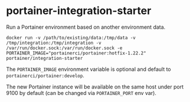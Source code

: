 # portainer-integration-starter

Run a Portainer environment based on another environment data.

```
docker run -v /path/to/existing/data:/tmp/data -v /tmp/integration:/tmp/integration -v /var/run/docker.sock:/var/run/docker.sock -e PORTAINER_IMAGE="portainerci/portainer:hotfix-1.22.2" portainer/integration-starter
```

The `PORTAINER_IMAGE` environment variable is optional and default to `portainerci/portainer:develop`.

The new Portainer instance will be available on the same host under port 9100 by default (can be changed via `PORTAINER_PORT` env var).
